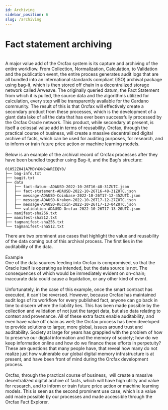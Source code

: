 ```yaml
---
id: Archiving
sidebar_position: 6
slug: /archiving
---
```


# Fact statement archiving
<br/>
A major value add of the Orcfax system is its capture and archiving of the
entire workflow. From Collection, Normalization, Calculation, to Validation and
the publication event, the entire process generates audit logs that are all
bundled into an international standards compliant (ISO) archival package using
bag-it, which is then stored off chain in a decentralized storage network called
Arweave. The originally queried datum, the Fact Statement from which it is
pulled, the source data and the algorithms utilized for calculation, every step
will be transparently available for the Cardano community. The result of this is
that Orcfax will effectively create a secondary product from these processes,
which is the development of a giant data lake of all the data that has ever been
successfully processed by the Orcfax Oracle network. This product, while
secondary at present, is itself a colossal value add in terms of reusability.
Orcfax, through the practical course of business, will create a massive
decentralized digital archive of facts, which can be used for auditing purposes,
for research, and to inform or train future price action or machine learning
models.<br/>
<br/>
Below is an example of the archival record of Orcfax processes after they have
been bundled together using Bag-it, and the Bag's structure:<br/>

```
01H52ZH41A7MDY4XN24WREEQY0/
├── bag-info.txt
├── bagit.txt
├── data
│   ├── fact-datum--ADAUSD-2022-10-26T16-48-31ZUTC.json
│   ├── fact-statement-ADAUSD-2022-10-26T16-48-31ZUTC.json
│   ├── message-ADAUSD-Coinbase-2022-10-26T17-12-45ZUTC.json
│   ├── message-ADAUSD-Kraken-2022-10-26T17-12-27ZUTC.json
│   ├── message-ADAUSD-Kucoin-2022-10-26T17-13-04ZUTC.json
│   └── validation-ADAUSD-Orcfax-2022-10-26T17-13-20UTC.json
├── manifest-sha256.txt
├── manifest-sha512.txt
├── tagmanifest-sha256.txt
└── tagmanifest-sha512.txt
```

There are two prominent use cases that highlight the value and reusability of
the data coming out of this archival process. The first lies in the
auditability of the data.<br/>
<br/>
Example<br/>
One of the data sources feeding into Orcfax is compromised, so that the Oracle
itself is operating as intended, but the data source is not. The consequences of
which would be immediately evident on on-chain; inaccurate data could cause a
liquidation, or any other kind of event.<br/>
<br/>
Unfortunately, in the case of this example, once the smart contract has
executed, it can't be reversed. However, because Orcfax has maintained audit
logs of its workflow for every published fact, anyone can go back in time to
discern where the liability lies. This has been made possible by the collection
and validation of not just the target data, but also data relating to context
and provenance. All of these extra facts enable auditability, and even have
value off chain as well; the Orcfax process has been developed to provide
solutions to larger, more global, issues around trust and auditability. Society
at large for years has grappled with the problem of how to preserve our digital
information and the memory of society; how do we keep information online and how
do we finance these efforts in perpetuity? These are questions that many people
have, that reveal how many do not realize just how vulnerable our global digital
memory infrastructure is at present, and have been front of mind during the
Orcfax development process.<br/>
<br/>
Orcfax, through the practical course of business,  will create a massive
decentralized digital archive of facts, which will have high utility and value
for research, and to inform or train future price action or machine learning
models. This is seen as the second prominent use case, which is a value add made
possible by our processes and made accessible through the Orcfax Fact
Explorer.<br/>
